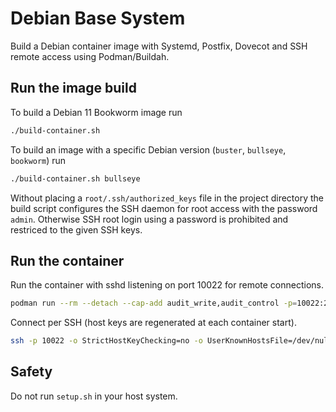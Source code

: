 # Debian Base System

Build a Debian container image with Systemd, Postfix, Dovecot and SSH remote access
using Podman/Buildah.


## Run the image build

To build a Debian 11 Bookworm image run

```bash
./build-container.sh
```

To build an image with a specific Debian version
(`buster`, `bullseye`, `bookworm`) run

```bash
./build-container.sh bullseye
```

Without placing a `root/.ssh/authorized_keys` file in the project directory
the build script configures the SSH daemon for root access with the password
`admin`.  Otherwise SSH root login using a password is prohibited and restriced
to the given SSH keys.


## Run the container

Run the container with sshd listening on port 10022 for remote connections.

```bash
podman run --rm --detach --cap-add audit_write,audit_control -p=10022:22 localhost/debian-mail-bookworm
```

Connect per SSH (host keys are regenerated at each container start).

```bash
ssh -p 10022 -o StrictHostKeyChecking=no -o UserKnownHostsFile=/dev/null root@host.example.org
```


## Safety

Do not run `setup.sh` in your host system.
